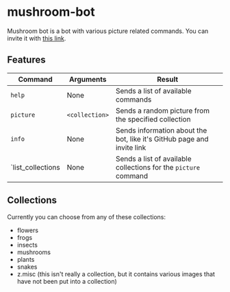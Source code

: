 # mushroom-bot
Mushroom bot is a bot with various picture related commands. You can invite it with [this link](https://discord.com/api/oauth2/authorize?client_id=890578768849158175&permissions=2147534848&scope=bot).
## Features
| Command           | Arguments      | Result                                                                 |
| ----------------- | -------------- | ---------------------------------------------------------------------- |
| `help`            | None           | Sends a list of available commands                                     |
| `picture`         | `<collection>` | Sends a random picture from the specified collection                   |
| `info`            | None           | Sends information about the bot, like it's GitHub page and invite link |
| `list_collections | None           | Sends a list of available collections for the `picture` command        |
## Collections
Currently you can choose from any of these collections:
* flowers
* frogs
* insects
* mushrooms
* plants
* snakes
* z.misc (this isn't really a collection, but it contains various images that have not been put into a collection)
